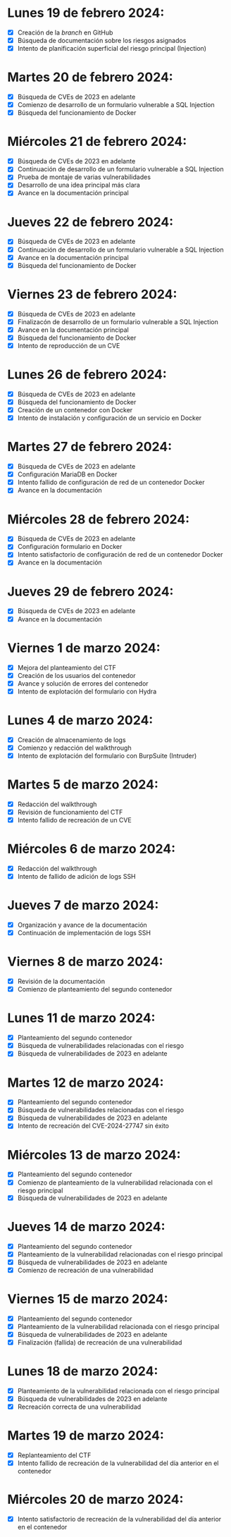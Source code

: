 # Lunes 19 de febrero 2024:

- [x] Creación de la *branch* en GitHub
- [x] Búsqueda de documentación sobre los riesgos asignados
- [x] Intento de planificación superficial del riesgo principal (Injection)

# Martes 20 de febrero 2024:

- [x] Búsqueda de CVEs de 2023 en adelante
- [x] Comienzo de desarrollo de un formulario vulnerable a SQL Injection 
- [x] Búsqueda del funcionamiento de Docker

# Miércoles 21 de febrero 2024:

- [x] Búsqueda de CVEs de 2023 en adelante
- [x] Continuación de desarrollo de un formulario vulnerable a SQL Injection
- [x] Prueba de montaje de varias vulnerabilidades
- [x] Desarrollo de una idea principal más clara
- [x] Avance en la documentación principal 

# Jueves 22 de febrero 2024:

- [x] Búsqueda de CVEs de 2023 en adelante
- [x] Continuación de desarrollo de un formulario vulnerable a SQL Injection
- [x] Avance en la documentación principal
- [x] Búsqueda del funcionamiento de Docker

# Viernes 23 de febrero 2024:

- [x] Búsqueda de CVEs de 2023 en adelante
- [x] Finalizacón de desarrollo de un formulario vulnerable a SQL Injection
- [x] Avance en la documentación principal
- [x] Búsqueda del funcionamiento de Docker
- [x] Intento de reproducción de un CVE

# Lunes 26 de febrero 2024:

- [x] Búsqueda de CVEs de 2023 en adelante
- [x] Búsqueda del funcionamiento de Docker
- [x] Creación de un contenedor con Docker
- [x] Intento de instalación y configuración de un servicio en Docker

# Martes 27 de febrero 2024:

- [x] Búsqueda de CVEs de 2023 en adelante
- [x] Configuración MariaDB en Docker
- [x] Intento fallido de configuración de red de un contenedor Docker
- [x] Avance en la documentación

# Miércoles 28 de febrero 2024:

- [x] Búsqueda de CVEs de 2023 en adelante
- [x] Configuración formulario en Docker
- [x] Intento satisfactorio de configuración de red de un contenedor Docker
- [x] Avance en la documentación

# Jueves 29 de febrero 2024:

- [x] Búsqueda de CVEs de 2023 en adelante
- [x] Avance en la documentación

# Viernes 1 de marzo 2024:

- [x] Mejora del planteamiento del CTF
- [x] Creación de los usuarios del contenedor
- [x] Avance y solución de errores del contenedor
- [x] Intento de explotación del formulario con Hydra

# Lunes 4 de marzo 2024:

- [x] Creación de almacenamiento de logs
- [x] Comienzo y redacción del walkthrough
- [x] Intento de explotación del formulario con BurpSuite (Intruder)

# Martes 5 de marzo 2024:

- [x] Redacción del walkthrough
- [x] Revisión de funcionamiento del CTF
- [x] Intento fallido de recreación de un CVE

# Miércoles 6 de marzo 2024:

- [x] Redacción del walkthrough
- [x] Intento de fallido de adición de logs SSH

# Jueves 7 de marzo 2024:

- [x] Organización y avance de la documentación
- [x] Continuación de implementación de logs SSH

# Viernes 8 de marzo 2024:

- [x] Revisión de la documentación
- [x] Comienzo de planteamiento del segundo contenedor 

# Lunes 11 de marzo 2024:

- [x] Planteamiento del segundo contenedor
- [x] Búsqueda de vulnerabilidades relacionadas con el riesgo
- [x] Búsqueda de vulnerabilidades de 2023 en adelante  

# Martes 12 de marzo 2024:

- [x] Planteamiento del segundo contenedor
- [x] Búsqueda de vulnerabilidades relacionadas con el riesgo
- [x] Búsqueda de vulnerabilidades de 2023 en adelante
- [x] Intento de recreación del CVE-2024-27747 sin éxito 

# Miércoles 13 de marzo 2024:

- [x] Planteamiento del segundo contenedor
- [x] Comienzo de planteamiento de la vulnerabilidad relacionada con el riesgo principal
- [x] Búsqueda de vulnerabilidades de 2023 en adelante

# Jueves 14 de marzo 2024:

- [x] Planteamiento del segundo contenedor
- [x] Planteamiento de la vulnerabilidad relacionadas con el riesgo principal
- [x] Búsqueda de vulnerabilidades de 2023 en adelante
- [x] Comienzo de recreación de una vulnerabilidad

# Viernes 15 de marzo 2024:

- [x] Planteamiento del segundo contenedor
- [x] Planteamiento de la vulnerabilidad relacionada con el riesgo principal
- [x] Búsqueda de vulnerabilidades de 2023 en adelante
- [x] Finalización (fallida) de recreación de una vulnerabilidad

# Lunes 18 de marzo 2024:

- [x] Planteamiento de la vulnerabilidad relacionada con el riesgo principal
- [x] Búsqueda de vulnerabilidades de 2023 en adelante
- [x] Recreación correcta de una vulnerabilidad 

# Martes 19 de marzo 2024:

- [x] Replanteamiento del CTF
- [x] Intento fallido de recreación de la vulnerabilidad del día anterior en el contenedor

# Miércoles 20 de marzo 2024:

- [x] Intento satisfactorio de recreación de la vulnerabilidad del día anterior en el contenedor 

